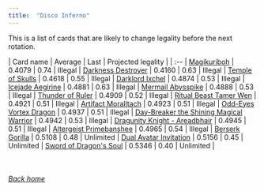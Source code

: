 ```yaml
---
title:  "Disco Inferno"
---
```


This is a list of cards that are likely to change legality before the next rotation.

| Card name | Average | Last | Projected legality |
| :-- |
[Magikuriboh](https://db.ygoprodeck.com/card/?search=Magikuriboh) | 0.4079 | 0.74 | Illegal |
[Darkness Destroyer](https://db.ygoprodeck.com/card/?search=Darkness%20Destroyer) | 0.4160 | 0.63 | Illegal |
[Temple of Skulls](https://db.ygoprodeck.com/card/?search=Temple%20of%20Skulls) | 0.4618 | 0.55 | Illegal |
[Darklord Ixchel](https://db.ygoprodeck.com/card/?search=Darklord%20Ixchel) | 0.4874 | 0.53 | Illegal |
[Icejade Aegirine](https://db.ygoprodeck.com/card/?search=Icejade%20Aegirine) | 0.4881 | 0.63 | Illegal |
[Mermail Abysspike](https://db.ygoprodeck.com/card/?search=Mermail%20Abysspike) | 0.4888 | 0.53 | Illegal |
[Thunder of Ruler](https://db.ygoprodeck.com/card/?search=Thunder%20of%20Ruler) | 0.4909 | 0.52 | Illegal |
[Ritual Beast Tamer Wen](https://db.ygoprodeck.com/card/?search=Ritual%20Beast%20Tamer%20Wen) | 0.4921 | 0.51 | Illegal |
[Artifact Moralltach](https://db.ygoprodeck.com/card/?search=Artifact%20Moralltach) | 0.4923 | 0.51 | Illegal |
[Odd-Eyes Vortex Dragon](https://db.ygoprodeck.com/card/?search=Odd-Eyes%20Vortex%20Dragon) | 0.4937 | 0.51 | Illegal |
[Day-Breaker the Shining Magical Warrior](https://db.ygoprodeck.com/card/?search=Day-Breaker%20the%20Shining%20Magical%20Warrior) | 0.4942 | 0.53 | Illegal |
[Dragunity Knight - Areadbhair](https://db.ygoprodeck.com/card/?search=Dragunity%20Knight%20-%20Areadbhair) | 0.4945 | 0.51 | Illegal |
[Altergeist Primebanshee](https://db.ygoprodeck.com/card/?search=Altergeist%20Primebanshee) | 0.4965 | 0.54 | Illegal |
[Berserk Gorilla](https://db.ygoprodeck.com/card/?search=Berserk%20Gorilla) | 0.5108 | 0.48 | Unlimited |
[Dual Avatar Invitation](https://db.ygoprodeck.com/card/?search=Dual%20Avatar%20Invitation) | 0.5156 | 0.45 | Unlimited |
[Sword of Dragon's Soul](https://db.ygoprodeck.com/card/?search=Sword%20of%20Dragon's%20Soul) | 0.5346 | 0.40 | Unlimited |

<br>

###### [Back home](index)